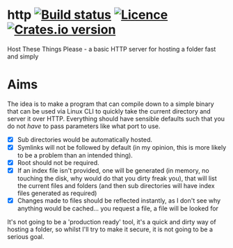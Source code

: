 # http [![Build status](https://travis-ci.org/thecoshman/http.svg?branch=develop)](https://travis-ci.org/thecoshman/http) [![Licence](https://img.shields.io/badge/license-MIT-blue.svg?style=flat)](LICENSE) [![Crates.io version](http://meritbadge.herokuapp.com/https)](https://crates.io/crates/https)
Host These Things Please - a basic HTTP server for hosting a folder fast and simply

# Aims
The idea is to make a program that can compile down to a simple binary that can be used via Linux CLI to quickly take the current directory and server it over HTTP. Everything should have sensible defaults such that you do not *have* to pass parameters like what port to use.

  * [x] Sub directories would be automatically hosted.
  * [x] Symlinks will not be followed by default (in my opinion, this is more likely to be a problem than an intended thing).
  * [x] Root should not be required.
  * [x] If an index file isn't provided, one will be generated (in memory, no touching the disk, why would do that you dirty freak you), that will list the current files and folders (and then sub directories will have index files generated as required)
  * [x] Changes made to files should be reflected instantly, as I don't see why anything would be cached... you request a file, a file will be looked for

It's not going to be a 'production ready' tool, it's a quick and dirty way of hosting a folder, so whilst I'll try to make it secure, it is not going to be a serious goal.

